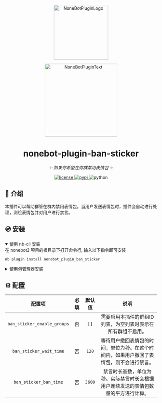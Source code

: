<div align="center">
  <a href="https://v2.nonebot.dev/store"><img src="https://github.com/A-kirami/nonebot-plugin-template/blob/resources/nbp_logo.png" width="180" height="180" alt="NoneBotPluginLogo"></a>
  <br>
  <p><img src="https://github.com/A-kirami/nonebot-plugin-template/blob/resources/NoneBotPlugin.svg" width="240" alt="NoneBotPluginText"></p>
</div>

<div align="center">

# nonebot-plugin-ban-sticker
_✨ 如果你希望在你群禁用表情包 ✨_


<a href="./LICENSE">
    <img src="https://img.shields.io/github/license/owner/nonebot-plugin-ban-sticker.svg" alt="license">
</a>
<a href="https://pypi.python.org/pypi/nonebot-plugin-ban-sticker">
    <img src="https://img.shields.io/pypi/v/nonebot-plugin-ban-sticker.svg" alt="pypi">
</a>
<img src="https://img.shields.io/badge/python-3.9+-blue.svg" alt="python">

</div>

## 📖 介绍

本插件可以帮助群管在群内禁用表情包。当用户发送表情包时，插件会自动进行处理，测绘表情包并对用户进行禁言。

## 💿 安装

<details open>
<summary>使用 nb-cli 安装</summary>
在 nonebot2 项目的根目录下打开命令行, 输入以下指令即可安装

    nb plugin install nonebot_plugin_ban_sticker

</details>

<details>
<summary>使用包管理器安装</summary>
在 nonebot2 项目的插件目录下, 打开命令行, 根据你使用的包管理器, 输入相应的安装命令

<details>
<summary>pip</summary>

    pip install nonebot_plugin_ban_sticker
</details>

打开 nonebot2 项目根目录下的 `pyproject.toml` 文件, 在 `[tool.nonebot]` 部分追加写入

    plugins = ["nonebot_plugin_ban_sticker"]

</details>

## ⚙️ 配置

| 配置项 | 必填 | 默认值 | 说明 |
|:-----:|:----:|:----:|:----:|
| `ban_sticker_enable_groups` | 否 | `[]` |  需要启用本插件的群组ID列表，为空列表时表示在所有群组不启用。 |
| `ban_sticker_wait_time` | 否 | `120` |  等待用户撤回表情包的时间，单位为秒。在这个时间内，如果用户撤回了表情包，则不会进行禁言。 |
| `ban_sticker_ban_time` | 否 | `3600` |  禁言时长基数，单位为秒。实际禁言时长会根据用户连续发送的表情包数量的平方进行计算。 |
